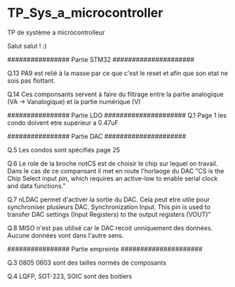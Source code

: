 # TP_Sys_a_microcontroller
TP de système a microcontrolleur

Salut salut ! :)


################ Partie STM32 #####################

Q.13 PA9 est relié à la masse par ce que c'est le reset et afin que son etat ne sois pas flottant.

Q.14 Ces componsants servent à faire du filtrage entre la partie analogique (VA -> Vanalogique) et la partie numérique (V)


################ Partie LDO #####################
Q.1 Page 1 les condo doivent etre superieur a 0.47uF 

################ Partie DAC #####################

Q.5 Les condos sont spécifiés page 25

Q.6 Le role de la broche notCS est de choisir le chip sur lequel on travail. Dans le cas de ce compansant il met en route l'horlaoge du DAC 
"CS is the Chip Select input pin, which requires an active-low to enable serial clock and data functions."

Q.7 nLDAC permet d'activer la sortie du DAC. Cela peut etre utile pour synchroniser plusieurs DAC. Synchronization Input. This pin is used to transfer DAC settings
(Input Registers) to the output registers (VOUT)"

Q.8 MISO n'est pas utilisé car le DAC recoit unniquement des données. Aucune données vont dans l'autre sens.

################ Partie empreinte #####################

Q.3 0805 0603 sont des tailles normés de composants

Q.4 LQFP, SOT-223, SOIC sont des boitiers 